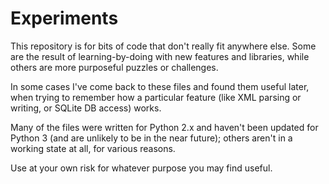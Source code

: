 # Experiments

This repository is for bits of code that don't really fit anywhere
else.  Some are the result of learning-by-doing with new features and
libraries, while others are more purposeful puzzles or challenges.

In some cases I've come back to these files and found them useful
later, when trying to remember how a particular feature (like XML
parsing or writing, or SQLite DB access) works.

Many of the files were written for Python 2.x and haven't been updated
for Python 3 (and are unlikely to be in the near future); others
aren't in a working state at all, for various reasons.

Use at your own risk for whatever purpose you may find useful.
